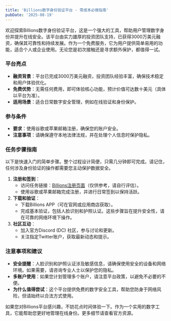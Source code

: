 ```yaml
---
title: 'Billions数字身份验证平台 - 零成本必做指南'
pubDate: '2025-08-19'
---
```


欢迎探索Billions数字身份验证平台，这是一个强大的工具，帮助用户管理数字身份并提升在线安全。该平台由实力雄厚的投资团队支持，已获得3000万美元融资，确保其可靠性和持续发展。作为一个免费服务，它为用户提供简单易用的功能，适合个人或企业使用。无论您是初次接触还是寻求额外保护，都值得一试。

### 平台亮点

- **融资背景**：平台已完成3000万美元融资，投资团队经验丰富，确保技术稳定和用户体验优化。
- **免费优势**：无需任何费用，即可体验核心功能，预计价值可达数十美元（具体以平台为准）。
- **适用场景**：适合日常数字安全管理，例如在线验证和身份保护。

### 参与条件

- **要求**：使用谷歌或苹果邮箱注册，确保您的账户安全。
- **注意事项**：请确保遵守本地法律法规，并在处理个人信息时保护隐私。

### 任务步骤指南

以下是快速入门的简单步骤。整个过程设计简便，只需几分钟即可完成。请记住，任何涉及身份验证的操作都需要您主动保护数据安全。

1. **注册和签到**：
   - 访问任务链接：[Billions注册页面](https://signup.billions.network?rc=IZ73QO3X)（仅供参考，请自行评估）。
   - 使用谷歌或苹果邮箱完成注册，并进行日常签到以保持活跃。
2. **下载和验证**：
   - 下载Billions APP（可在官网或应用商店获取）。
   - 完成基本验证，包括人脸识别和护照认证。这些步骤旨在提升安全性，请在可靠的网络环境下操作。
3. **社区互动**：
   - 加入官方Discord (DC) 社区，参与讨论和更新。
   - 关注指定Twitter账户，获取最新动态和提示。

### 注意事项和建议

- **安全提醒**：人脸识别和护照认证涉及敏感信息，请确保使用安全的设备和网络环境。如果需要，请咨询专业人士以保护您的隐私。
- **多账户使用**：如果您计划管理多个账户，请注意平台政策，以避免不必要的不便。
- **为什么值得尝试**：这个平台提供免费的数字安全工具，帮助您防身于网络风险，但请始终以合法方式使用。

如果您对Billions平台感兴趣，不妨花点时间体验一下。作为一个实用的数字工具，它能帮助您更好地管理在线身份。更多细节请查看官方资源。
